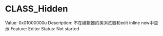 # CLASS_Hidden

Value: 0x01000000u
Description: 不在编辑器的类浏览器和edit inline new中显示
Feature: Editor
Status: Not started
